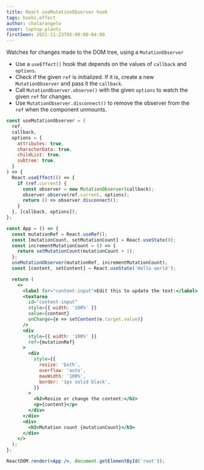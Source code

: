 ```yaml
---
title: React useMutationObserver hook
tags: hooks,effect
author: chalarangelo
cover: laptop-plants
firstSeen: 2021-11-23T05:00:00-04:00
---
```


Watches for changes made to the DOM tree, using a `MutationObserver`

- Use a `useEffect()` hook that depends on the values of `callback` and `options`.
- Check if the given `ref` is initialized. If it is, create a new `MutationObserver` and pass it the `callback`.
- Call `MutationObserver.observe()` with the given `options` to watch the given `ref` for changes.
- Use `MutationObserver.disconnect()` to remove the observer from the `ref` when the component unmounts.

```jsx
const useMutationObserver = (
  ref,
  callback,
  options = {
    attributes: true,
    characterData: true,
    childList: true,
    subtree: true,
  }
) => {
  React.useEffect(() => {
    if (ref.current) {
      const observer = new MutationObserver(callback);
      observer.observe(ref.current, options);
      return () => observer.disconnect();
    }
  }, [callback, options]);
};
```

```jsx
const App = () => {
  const mutationRef = React.useRef();
  const [mutationCount, setMutationCount] = React.useState(0);
  const incrementMutationCount = () => {
    return setMutationCount(mutationCount + 1);
  };
  useMutationObserver(mutationRef, incrementMutationCount);
  const [content, setContent] = React.useState('Hello world');

  return (
    <>
      <label for="content-input">Edit this to update the text:</label>
      <textarea
        id="content-input"
        style={{ width: '100%' }}
        value={content}
        onChange={e => setContent(e.target.value)}
      />
      <div
        style={{ width: '100%' }}
        ref={mutationRef}
      >
        <div
          style={{
            resize: 'both',
            overflow: 'auto',
            maxWidth: '100%',
            border: '1px solid black',
          }}
        >
          <h2>Resize or change the content:</h2>
          <p>{content}</p>
        </div>
      </div>
      <div>
        <h3>Mutation count {mutationCount}</h3>
      </div>
    </>
  );
};

ReactDOM.render(<App />, document.getElementById('root'));
```
